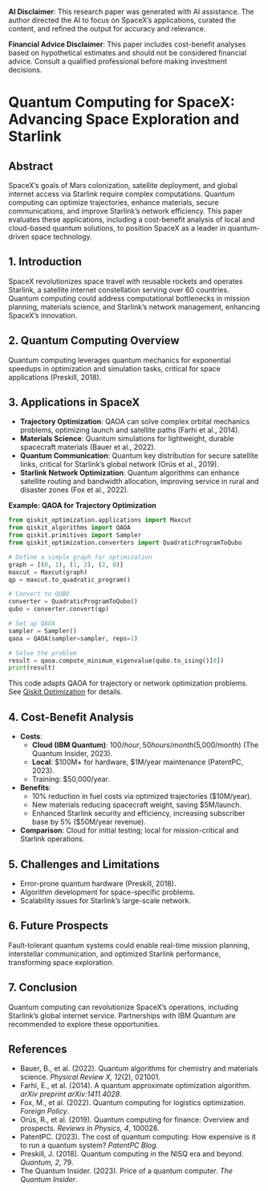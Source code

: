 **AI Disclaimer**: This research paper was generated with AI assistance. The author directed the AI to focus on SpaceX’s applications, curated the content, and refined the output for accuracy and relevance.

**Financial Advice Disclaimer**: This paper includes cost-benefit analyses based on hypothetical estimates and should not be considered financial advice. Consult a qualified professional before making investment decisions.

# Quantum Computing for SpaceX: Advancing Space Exploration and Starlink

## Abstract

SpaceX’s goals of Mars colonization, satellite deployment, and global internet access via Starlink require complex computations. Quantum computing can optimize trajectories, enhance materials, secure communications, and improve Starlink’s network efficiency. This paper evaluates these applications, including a cost-benefit analysis of local and cloud-based quantum solutions, to position SpaceX as a leader in quantum-driven space technology.

## 1. Introduction

SpaceX revolutionizes space travel with reusable rockets and operates Starlink, a satellite internet constellation serving over 60 countries. Quantum computing could address computational bottlenecks in mission planning, materials science, and Starlink’s network management, enhancing SpaceX’s innovation.

## 2. Quantum Computing Overview

Quantum computing leverages quantum mechanics for exponential speedups in optimization and simulation tasks, critical for space applications (Preskill, 2018).

## 3. Applications in SpaceX

- **Trajectory Optimization**: QAOA can solve complex orbital mechanics problems, optimizing launch and satellite paths (Farhi et al., 2014).
- **Materials Science**: Quantum simulations for lightweight, durable spacecraft materials (Bauer et al., 2022).
- **Quantum Communication**: Quantum key distribution for secure satellite links, critical for Starlink’s global network (Orús et al., 2019).
- **Starlink Network Optimization**: Quantum algorithms can enhance satellite routing and bandwidth allocation, improving service in rural and disaster zones (Fox et al., 2022).

**Example: QAOA for Trajectory Optimization**

```python
from qiskit_optimization.applications import Maxcut
from qiskit_algorithms import QAOA
from qiskit.primitives import Sampler
from qiskit_optimization.converters import QuadraticProgramToQubo

# Define a simple graph for optimization
graph = [(0, 1), (1, 2), (2, 0)]
maxcut = Maxcut(graph)
qp = maxcut.to_quadratic_program()

# Convert to QUBO
converter = QuadraticProgramToQubo()
qubo = converter.convert(qp)

# Set up QAOA
sampler = Sampler()
qaoa = QAOA(sampler=sampler, reps=1)

# Solve the problem
result = qaoa.compute_minimum_eigenvalue(qubo.to_ising()[0])
print(result)
```

This code adapts QAOA for trajectory or network optimization problems. See [Qiskit Optimization](https://qiskit.org/ecosystem/optimization/tutorials/05_qaoa.html) for details.

## 4. Cost-Benefit Analysis

- **Costs**:
  - **Cloud (IBM Quantum)**: $100/hour, 50 hours/month ($5,000/month) (The Quantum Insider, 2023).
  - **Local**: $100M+ for hardware, $1M/year maintenance (PatentPC, 2023).
  - Training: $50,000/year.
- **Benefits**:
  - 10% reduction in fuel costs via optimized trajectories ($10M/year).
  - New materials reducing spacecraft weight, saving $5M/launch.
  - Enhanced Starlink security and efficiency, increasing subscriber base by 5% ($50M/year revenue).
- **Comparison**: Cloud for initial testing; local for mission-critical and Starlink operations.

## 5. Challenges and Limitations

- Error-prone quantum hardware (Preskill, 2018).
- Algorithm development for space-specific problems.
- Scalability issues for Starlink’s large-scale network.

## 6. Future Prospects

Fault-tolerant quantum systems could enable real-time mission planning, interstellar communication, and optimized Starlink performance, transforming space exploration.

## 7. Conclusion

Quantum computing can revolutionize SpaceX’s operations, including Starlink’s global internet service. Partnerships with IBM Quantum are recommended to explore these opportunities.

## References

- Bauer, B., et al. (2022). Quantum algorithms for chemistry and materials science. *Physical Review X, 12*(2), 021001.
- Farhi, E., et al. (2014). A quantum approximate optimization algorithm. *arXiv preprint arXiv:1411.4028*.
- Fox, M., et al. (2022). Quantum computing for logistics optimization. *Foreign Policy*.
- Orús, R., et al. (2019). Quantum computing for finance: Overview and prospects. *Reviews in Physics, 4*, 100028.
- PatentPC. (2023). The cost of quantum computing: How expensive is it to run a quantum system? *PatentPC Blog*.
- Preskill, J. (2018). Quantum computing in the NISQ era and beyond. *Quantum, 2*, 79.
- The Quantum Insider. (2023). Price of a quantum computer. *The Quantum Insider*.
